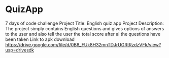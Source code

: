 # QuizApp
7 days of code challenge
Project Title: English quiz app
Project Description: The project simply contains English questions and gives options of answers to the user and also tell the user the total score after al the questions have been taken
Link to apk download https://drive.google.com/file/d/0B8_FUk8H32mnTDJrUGRtRzdzVFk/view?usp=drivesdk
